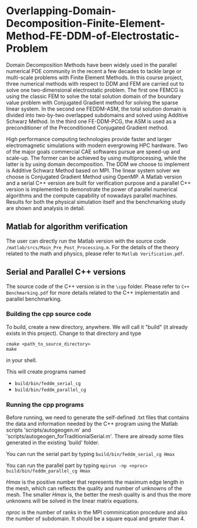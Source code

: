# Overlapping-Domain-Decomposition-Finite-Element-Method-FE-DDM-of-Electrostatic-Problem
Domain Decomposition Methods have been widely used in the parallel numerical PDE community in the
recent a few decades to tackle large or multi-scale problems with Finite Element Methods. In this course project, three numerical methods with respect to DDM and FEM are carried out to solve one two-dimensional electrostatic problem. The first one FEMCG is using the classic FEM to solve the total solution domain of
the boundary value problem with Conjugated Gradient method for solving the sparse linear system. In the second one FEDDM-ASM, the total solution domain is divided into two-by-two overlapped subdomains and solved using Additive Schwarz Method. In the third one FE-DDM-PCG, the ASM is used as a preconditioner of the Preconditioned Conjugated Gradient method. 

High performance computing technologies provide faster and larger electromagnetic simulations with modern evergrowing HPC hardware. Two of the major goals commercial CAE softwares  pursue are speed-up and
scale-up. The former can be achieved by using multiprocessing, while the latter is by using domain decomposition. The DDM we choose to implement is Additive Schwarz Method based on MPI. The linear system solver we choose is Conjugated Gradient Method using OpenMP. A Matlab version and a serial C++ version are built for verification purpose and a parallel C++ version is implemented to demonstrate the power of parallel numerical algorithms and the compute capability of nowadays parallel machines. Results for both the physical simulation itself and the benchmarking study are shown and analysis in detail.

## Matlab for algorithm verification
The user can directly run the Matlab version with the source code `/matlab/srcs/Main_Pre_Post_Processing.m`. For the details of the theory related to the math and physics, please refer to `Matlab Verification.pdf`.

## Serial and Parallel C++ versions
The source code of the C++ version is in the `\cpp` folder. Please refer to `C++ Benchmarking.pdf` for more details related to the C++ implementatin and parallel benchmarking.

### Building the cpp source code

To build, create a new directory, anywhere. We will call it "build" (it already exists in this project).
Change to that directory and type

```
cmake <path_to_source_directory>
make
```
in your shell.

This will create programs named
* `build/bin/feddm_serial_cg`
* `build/bin/feddm_parallel_cg`

### Running the cpp programs
Before running, we need to generate the self-defined .txt files that contains the data and information needed by the C++ program using the Matlab scripts 'scripts/autogeogen.m' and 'scripts/autogeogen_forTraditionialSerial.m'. There are already some files generated in the existing 'build' folder.

You can run the serial part by typing
`build/bin/feddm_serial_cg Hmax`

You can run the parallel part by typing
`mpirun -np <nproc> build/bin/feddm_parallel_cg Hmax`

*Hmax* is the positive number that represents the maximum edge length in the mesh, which can reflects the quality and number of unknowns of the mesh. The smaller *Hmax* is, the better the mesh quality is and thus the more unknowns will be solved in the linear matrix equations.

*nproc* is the number of ranks in the MPI comminication procedure and also the number of subdomain. It should be a square equal and greater than 4.